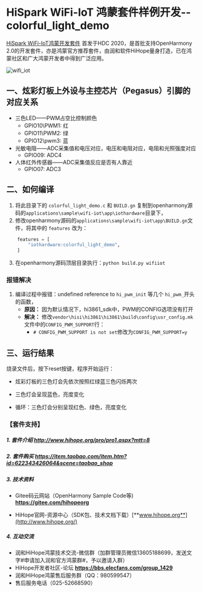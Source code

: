 # HiSpark WiFi-IoT 鸿蒙套件样例开发--colorful_light_demo

[HiSpark WiFi-IoT鸿蒙开发套件](https://item.taobao.com/item.htm?spm=a1z10.1-c-s.w5003-23341819265.1.bf644a82Da9PZK&id=622343426064&scene=taobao_shop) 首发于HDC 2020，是首批支持OpenHarmony 2.0的开发套件，亦是鸿蒙官方推荐套件，由润和软件HiHope量身打造，已在鸿蒙社区和广大鸿蒙开发者中得到广泛应用。

![wifi_iot](https://gitee.com/hihopeorg/hispark-hm-pegasus/raw/master/docs/figures/wifi_iot.png)



## 一、炫彩灯板上外设与主控芯片（Pegasus）引脚的对应关系

* 三色LED——PWM占空比控制颜色
  - GPIO10\PWM1: 红
  - GPIO11\PWM2: 绿
  - GPIO12\pwm3: 蓝
* 光敏电阻——ADC采集值和电压对应，电压和电阻对应，电阻和光照强度对应
  - GPIO09: ADC4
* 人体红外传感器——ADC采集值反应是否有人靠近
  - GPIO07: ADC3



## 二、如何编译

1. 将此目录下的 `colorful_light_demo.c` 和 `BUILD.gn` 复制到openharmony源码的`applications\sample\wifi-iot\app\iothardware`目录下，
2. 修改openharmony源码的`applications\sample\wifi-iot\app\BUILD.gn`文件，将其中的 `features` 改为：
```python
    features = [
        "iothardware:colorful_light_demo",
    ]
```
3. 在openharmony源码顶层目录执行：`python build.py wifiiot`

### 报错解决

1. 编译过程中报错：undefined reference to `hi_pwm_init` 等几个 `hi_pwm_`开头的函数，
	* **原因：** 因为默认情况下，hi3861_sdk中，PWM的CONFIG选项没有打开
	* **解决：** 修改`vendor\hisi\hi3861\hi3861\build\config\usr_config.mk`文件中的`CONFIG_PWM_SUPPORT`行：
	  * `# CONFIG_PWM_SUPPORT is not set`修改为`CONFIG_PWM_SUPPORT=y`

## 三、运行结果

烧录文件后，按下reset按键，程序开始运行：

* 炫彩灯板的三色灯会先依次按照红绿蓝三色闪烁两次

* 三色灯会呈现蓝色，亮度变化

* 循环：三色灯会分别呈现红色、绿色，亮度变化

  

### 【套件支持】

##### 1. 套件介绍  http://www.hihope.org/pro/pro1.aspx?mtt=8

##### 2. 套件购买  https://item.taobao.com/item.htm?id=622343426064&scene=taobao_shop

##### 3. 技术资料

- Gitee码云网站（OpenHarmony Sample Code等) **https://gitee.com/hihopeorg**

- HiHope官网-资源中心（SDK包、技术文档下载）[**www.hihope.org**](http://www.hihope.org/)

##### 4. 互动交流

- 润和HiHope鸿蒙技术交流-微信群（加群管理员微信13605188699，发送文字#申请加入润和官方鸿蒙群#，予以邀请入群）
- HiHope开发者社区-论坛 **https://bbs.elecfans.com/group_1429**
- 润和HiHope鸿蒙售后服务群（QQ：980599547）
- 售后服务电话（025-52668590）